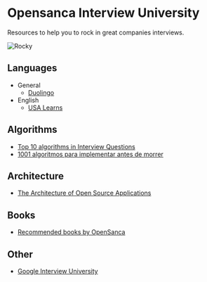 # Opensanca Interview University
Resources to help you to rock in great companies interviews.

![Rocky](https://static1.squarespace.com/static/51b3dc8ee4b051b96ceb10de/t/568ed98f1115e085239dfea8/1452202542389/?format=1500w)

## Languages

* General
  * [Duolingo](https://www.duolingo.com/)
* English
  * [USA Learns](http://www.usalearns.org/)

## Algorithms

- [Top 10 algorithms in Interview Questions](http://www.geeksforgeeks.org/top-10-algorithms-in-interview-questions/)
- [1001 algoritmos para implementar antes de morrer](https://github.com/hacktoon/1001)

## Architecture

- [The Architecture of Open Source Applications](http://aosabook.org/en/index.html)

## Books
- [Recommended books by OpenSanca](https://github.com/opensanca/recommended_books)

## Other

- [Google Interview University](https://github.com/jwasham/google-interview-university)
